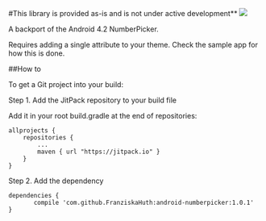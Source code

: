 #This library is provided as-is and is not under active development** [![](https://jitpack.io/v/FranziskaHuth/android-numberpicker.svg)](https://jitpack.io/#FranziskaHuth/android-numberpicker)

A backport of the Android 4.2 NumberPicker.


Requires adding a single attribute to your theme. Check the sample app for how this is done.

##How to

To get a Git project into your build:

Step 1. Add the JitPack repository to your build file

Add it in your root build.gradle at the end of repositories:

    allprojects {
		repositories {
			...
			maven { url "https://jitpack.io" }
		}
	}

Step 2. Add the dependency

    dependencies {
	       compile 'com.github.FranziskaHuth:android-numberpicker:1.0.1'
	}